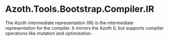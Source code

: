 ﻿# Azoth.Tools.Bootstrap.Compiler.IR

The Azoth intermediate representation (IR) is the intermediate representation for the compiler. It mirrors the Azoth IL but supports compiler operations like mutation and optimization.
